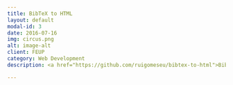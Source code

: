 ```yaml
---
title: BibTeX to HTML
layout: default
modal-id: 3
date: 2016-07-16
img: circus.png
alt: image-alt
client: FEUP
category: Web Development
description: <a href="https://github.com/ruigomeseu/bibtex-to-html">BibTeX to HTML</a> is a fully functional HTML generator that loads Bootstrap from a CDN to style the BibTeX entries.

---
```

